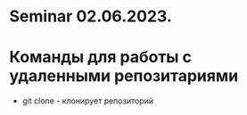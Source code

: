 # Seminar 02.06.2023.
# Команды для работы с удаленными репозитариями
* git clone - клонирует репозиторий